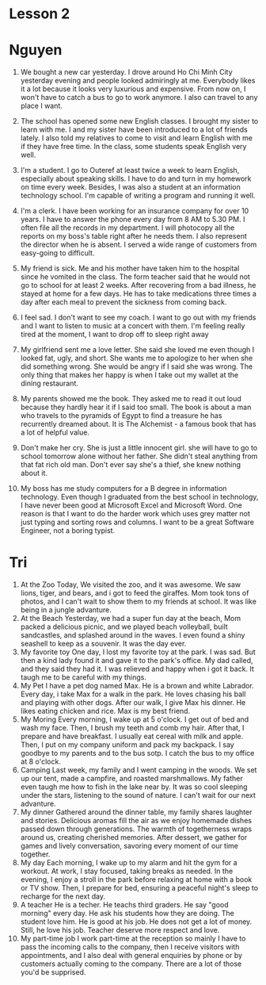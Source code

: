 # Lesson 2
# Nguyen
1. We bought a new car yesterday. I drove around Ho Chi Minh City yesterday evening and people looked admiringly at me. Everybody likes it a lot because it looks very luxurious and expensive. From now on, I won't have to catch a bus to go to work anymore. I also can travel to any place I want.

2. The school has opened some new English classes. I brought my sister to learn with me. I and my sister have been introduced to a lot of friends lately. I also told my relatives to come to visit and learn English with me if they have free time. In the class, some students speak English very well.

3. I'm a student. I go to Outeref at least twice a week to learn English, especially about speaking skills. I have to do and turn in my homework on time every week. Besides, I was also a student at an information technology school. I'm capable of writing a program and running it well.

4. I'm a clerk. I have been working for an insurance company for over 10 years. I have to answer the phone every day from 8 AM to 5.30 PM. I often file all the records in my department. I will photocopy all the reports on my boss's table right after he needs them. I also represent the director when he is absent. I served a wide range of customers from easy-going to difficult.

5. My friend is sick. Me and his mother have taken him to the hospital since he vomited in the class. The form teacher said that he would not go to school for at least 2 weeks. After recovering from a bad illness, he stayed at home for a few days. He has to take medications three times a day after each meal to prevent the sickness from coming back. 

6. I feel sad. I don't want to see my coach. I want to go out with my friends and I want to listen to music at a concert with them. I'm feeling really tired at the moment, I want to drop off to sleep right away

7. My girlfriend sent me a love letter. She said she loved me even though I looked fat, ugly, and short. She wants me to apologize to her when she did something wrong. She would be angry if I said she was wrong. The only thing that makes her happy is when I take out my wallet at the dining restaurant.

8. My parents showed me the book. They asked me to read it out loud because they hardly hear it if I said too small. The book is about a man who travels to the pyramids of Egypt to find a treasure he has recurrently dreamed about. It is The Alchemist - a famous book that has a lot of helpful value.

9. Don't make her cry. She is just a little innocent girl. she will have to go to school tomorrow alone without her father. She didn't steal anything from that fat rich old man. Don't ever say she's a thief, she knew nothing about it. 

10. My boss has me study computers for a B degree in information technology. Even though I graduated from the best school in technology, I have never been good at Microsoft Excel and Microsoft Word. One reason is that I want to do the harder work which uses grey matter not just typing and sorting rows and columns. I want to be a great Software Engineer, not a boring typist.


# Tri
1. At the Zoo
Today, We visited the zoo, and it was awesome. We saw lions, tiger, and bears, and i got to feed the giraffes. Mom took tons of photos, and I can't wait to show them to my friends at school. It was like being in a jungle advanture.
1. At the Beach
Yesterday, we had a super fun day at the beach, Mom packed a delicious picnic, and we played beach volleyball, built sandcastles, and splashed around in the waves. I even found a shiny seashell to keep as a souvenir. It was the day ever.
1. My favorite toy
One day, I lost my favorite toy at the park. I was sad. But then a kind lady found it and gave it to the park's office. My dad called, and they said they had it. I was relieved and happy when i got it back. It taugh me to be careful with my things.
1. My Pet
I have a pet dog named Max. He is a brown and white Labrador. Every day, i take Max for a walk in the park. He loves chasing his ball and playing with other dogs. After our walk, I give Max his dinner. He likes eating chicken and rice. Max is my best friend.
1. My Moring
Every morning, I wake up at 5 o'clock. I get out of bed and wash my face. Then, I brush my teeth and comb my hair. After that, I prepare and have breakfast. I usually eat cereal with milk and apple. Then, I put on my company uniform and pack my backpack. I say goodbye to my parents and to the bus sotp. I catch the bus to my office at 8 o'clock.
1. Camping
Last week, my family and I went camping in the woods. We set up our tent, made a campfire, and roasted marshmallows. My father even taugh me how to fish in the lake near by. It was so cool sleeping under the stars, listening to the sound of nature. I can't wait for our next advanture.
1. My dinner
Gathered around the dinner table, my family shares laughter and stories. Delicious aromas fill the air as we enjoy homemade dishes passed down through generations. The warmth of togetherness wraps around us, creating cherished memories. After dessert, we gather for games and lively conversation, savoring every moment of our time together.
1. My day
Each morning, I wake up to my alarm and hit the gym for a workout. At work, I stay focused, taking breaks as needed. In the evening, I enjoy a stroll in the park before relaxing at home with a book or TV show. Then, I prepare for bed, ensuring a peaceful night's sleep to recharge for the next day.
1. A teacher
He is a techer. He teachs third graders. He say "good morning" every day. He ask his students how they are doing. The student love him. He is good at his job. He does not get a lot of money. Still, he love his job. Teacher deserve more respect and love.
1.  My part-time job
I work part-time at the reception so mainly I have to pass the incoming calls to the company, then I receive visitors with appointments, and I also deal with general enquiries by phone or by customers actually coming to the company. There are a lot of those you'd be supprised.
